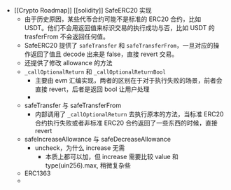 - [[Crypto Roadmap]] [[solidity]] SafeERC20 实现
	- 由于历史原因，某些代币合约可能不是标准的 ERC20 合约，比如 USDT。他们不会用返回值来标识交易的执行成功与否，比如 USDT 的 trasferFrom 不会返回任何值。
	- SafeERC20 提供了 `safeTransfer` 和 `safeTransferFrom`，一旦对应的操作返回了值且 decode 出来是 false，直接 revert 交易。
	- 还提供了修改 allowance 的方法
	- `_callOptionalReturn` 和 `_callOptionalReturnBool`
		- 主要由 evm 汇编实现，两者的区别在于对于执行失败的场景，前者会直接 revert，后者是返回 bool 让用户处理
		-
	- safeTransfer 与 safeTransferFrom
		- 内部调用了 `_callOptionalReturn` 去执行原本的方法，当标准 ERC20 合约执行失败或者非标准 ERC20 合约返回了一些东西的时候，直接 revert
	- safeIncreaseAllowance 与 safeDecreaseAllowance
		- uncheck，为什么 increase 无需
			- 本质上都可以加，但 increase 需要比较 value 和 type(uin256).max, 稍微复杂些
	- ERC1363
	-